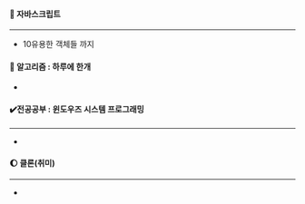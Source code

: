 #### :red_circle: 자바스크립트

---

* 10유용한 객체들 까지



#### 📖 알고리즘 : 하루에 한개

* 




#### ✔️전공공부 : 윈도우즈 시스템 프로그래밍 

------

* 



#### :moon: 클론(취미)

---

* 





